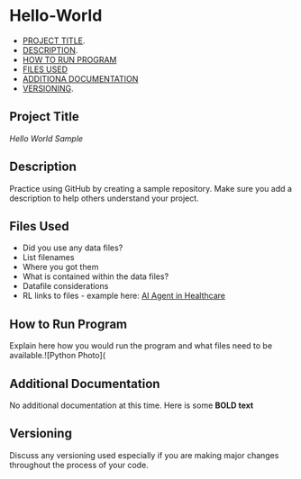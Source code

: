 # Hello-World
- [PROJECT TITLE](#Project-Title).
- [DESCRIPTION](Description).
- [HOW TO RUN PROGRAM](#How-to-run-program)
- [FILES USED](#files-used)
- [ADDITIONA DOCUMENTATION](#additional-documentation)
- [VERSIONING](#versioning).
## Project Title
*Hello World Sample*
## Description
Practice using GitHub by creating a sample repository. Make sure you add a description to help others understand your project. 
## Files Used
- Did you use any data files?
- List filenames
- Where you got them
- What is contained within the data files?
- Datafile considerations
- RL links to files - example here: [AI Agent in Healthcare](https://innovaccer.com/state-of-ai/?utm_source=google&utm_medium=cpc&utm_campaign=state-of-ai&gad_source=1&gclid=Cj0KCQjwsoe5BhDiARIsAOXVoUtABEo8EwHfxKvu2HrvkJxC_3gJeiqpNk7TQsxj61CnvvO-CN-UpscaAq6HEALw_wcB)
## How to Run Program
Explain here how you would run the program and what files need to be available.![Python Photo](
## Additional Documentation
No additional documentation at this time. Here is some **BOLD text**
## Versioning
Discuss any versioning used especially if you are making major changes throughout the process of your code.
